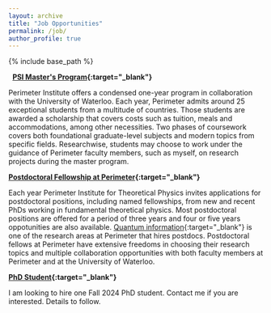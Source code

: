 ```yaml
---
layout: archive
title: "Job Opportunities"
permalink: /job/
author_profile: true
---
```


{% include base_path %}

&nbsp;
**[PSI Master's Program](https://perimeterinstitute.ca/psi-masters-program){:target="_blank"}**

Perimeter Institute offers a condensed one-year program in collaboration with the University of Waterloo. Each year, Perimeter admits around 25 exceptional students from a multitude of countries. Those students are awarded a scholarship that covers costs such as tuition, meals and accommodations, among other necessities. Two phases of coursework covers both foundational graduate-level subjects and modern topics from specific fields. Researchwise, students may choose to work under the guidance of Perimeter faculty members, such as myself, on research projects during the master program. 

**[Postdoctoral Fellowship at Perimeter](https://perimeterinstitute.ca/jobs/perimeter-postdoctoral-program){:target="_blank"}**

Each year Perimeter Institute for Theoretical Physics invites applications for postdoctoral positions, including named fellowships, from new and recent PhDs working in fundamental theoretical physics. Most postdoctoral positions are offered for a period of three years and four or five years oppotunities are also available. [Quantum information](https://perimeterinstitute.ca/quantum-information-0){:target="_blank"} is one of the research areas at Perimeter that hires postdocs. Postdoctoral fellows at Perimeter have extensive freedoms in choosing their research topics and multiple collaboration opportunities with both faculty members at Perimeter and at the University of Waterloo. 

**[PhD Student](https://perimeterinstitute.ca/phd-students){:target="_blank"}**

I am looking to hire one Fall 2024 PhD student. Contact me if you are interested. Details to follow. 
